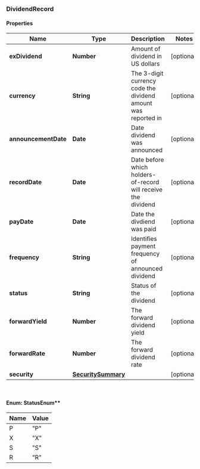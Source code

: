 ### DividendRecord

#### Properties
Name | Type | Description | Notes
------------ | ------------- | ------------- | -------------
**exDividend** | **Number** | Amount of dividend in US dollars | [optional] 
**currency** | **String** | The 3-digit currency code the dividend amount was reported in | [optional] 
**announcementDate** | **Date** | Date dividend was announced | [optional] 
**recordDate** | **Date** | Date before which holders-of-record will receive the dividend | [optional] 
**payDate** | **Date** | Date the divdiend was paid | [optional] 
**frequency** | **String** | Identifies payment frequency of announced dividend | [optional] 
**status** | **String** | Status of the dividend | [optional] 
**forwardYield** | **Number** | The forward dividend yield | [optional] 
**forwardRate** | **Number** | The forward dividend rate | [optional] 
**security** | [**SecuritySummary**](SecuritySummary.md) |  | [optional] 


<br/>

#### Enum: StatusEnum**

Name | Value
---- | -----
P | &quot;P&quot;
X | &quot;X&quot;
S | &quot;S&quot;
R | &quot;R&quot;



